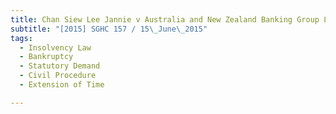 ```yaml
---
title: Chan Siew Lee Jannie v Australia and New Zealand Banking Group Ltd 
subtitle: "[2015] SGHC 157 / 15\_June\_2015"
tags:
  - Insolvency Law
  - Bankruptcy
  - Statutory Demand
  - Civil Procedure
  - Extension of Time

---
```


